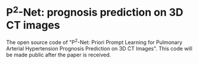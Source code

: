 # P$^2$-Net: prognosis prediction on 3D CT images
The open source code of  "P$^2$-Net: Priori Prompt Learning for Pulmonary Arterial Hypertension Prognosis Prediction on 3D CT Images". This code will be made public after the paper is received.
